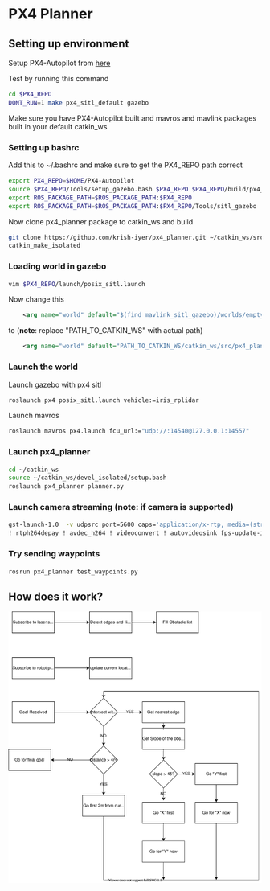 # PX4 Planner

## Setting up environment

Setup PX4-Autopilot from [here](https://docs.px4.io/master/en/simulation/) 

Test by running this command

```bash
cd $PX4_REPO
DONT_RUN=1 make px4_sitl_default gazebo
```

Make sure you have PX4-Autopilot built and mavros and mavlink packages built in your default catkin_ws

### Setting up bashrc 

Add this to ~/.bashrc and make sure to get the PX4_REPO path correct

```bash
export PX4_REPO=$HOME/PX4-Autopilot
source $PX4_REPO/Tools/setup_gazebo.bash $PX4_REPO $PX4_REPO/build/px4_sitl_default
export ROS_PACKAGE_PATH=$ROS_PACKAGE_PATH:$PX4_REPO
export ROS_PACKAGE_PATH=$ROS_PACKAGE_PATH:$PX4_REPO/Tools/sitl_gazebo
```

Now clone px4_planner package to catkin_ws and build

```bash
git clone https://github.com/krish-iyer/px4_planner.git ~/catkin_ws/src/px4_planner
catkin_make_isolated 
```

### Loading world in gazebo

```bash
vim $PX4_REPO/launch/posix_sitl.launch
```

Now change this

```xml
    <arg name="world" default="$(find mavlink_sitl_gazebo)/worlds/empty.world"/> 
```

to (**note**: replace "PATH_TO_CATKIN_WS" with actual path)

```xml
    <arg name="world" default="PATH_TO_CATKIN_WS/catkin_ws/src/px4_planner/worlds/px4_planner.world"/>
```

### Launch the world

Launch gazebo with px4 sitl

```bash
roslaunch px4 posix_sitl.launch vehicle:=iris_rplidar
```

Launch mavros

```bash
roslaunch mavros px4.launch fcu_url:="udp://:14540@127.0.0.1:14557"
```

### Launch px4_planner

```bash
cd ~/catkin_ws
source ~/catkin_ws/devel_isolated/setup.bash
roslaunch px4_planner planner.py
```

### Launch camera streaming (**note**: if camera is supported)

```bash
gst-launch-1.0  -v udpsrc port=5600 caps='application/x-rtp, media=(string)video, clock-rate=(int)90000, encoding-name=(string)H264' \
! rtph264depay ! avdec_h264 ! videoconvert ! autovideosink fps-update-interval=1000 sync=false

```

### Try sending waypoints

```bash
rosrun px4_planner test_waypoints.py
```

## How does it work?

![Planner Algo](planner_algo.svg)
